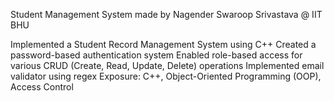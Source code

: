 Student Management System made by Nagender Swaroop Srivastava
@ IIT BHU


Implemented a Student Record Management System using C++
Created a password-based authentication system
Enabled role-based access for various CRUD (Create, Read, Update, Delete) operations
Implemented email validator using regex
Exposure: C++, Object-Oriented Programming (OOP), Access Control
